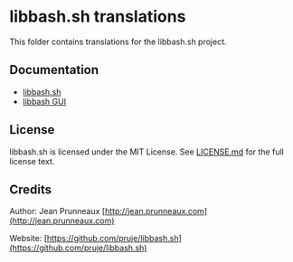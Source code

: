 # libbash.sh translations

This folder contains translations for the libbash.sh project.

## Documentation
- [libbash.sh](../docs/libbash.md)
- [libbash GUI](../docs/libbash_gui.md)

## License
libbash.sh is licensed under the MIT License. See [LICENSE.md](../LICENSE.md) for the full license text.

## Credits
Author: Jean Prunneaux [http://jean.prunneaux.com](http://jean.prunneaux.com)

Website: [https://github.com/pruje/libbash.sh](https://github.com/pruje/libbash.sh)
